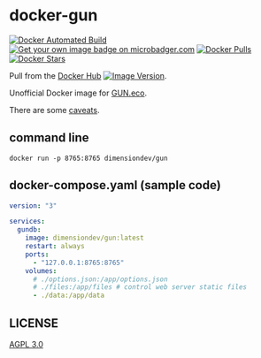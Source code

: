 # docker-gun

[![Docker Automated Build][shield-automated]][docker-image]
[![Get your own image badge on microbadger.com][shield-microbadger]][micro-badger]
[![Docker Pulls][shield-pulls]][docker-image]
[![Docker Stars][shield-stars]][docker-image]

Pull from the [Docker Hub][docker-image] [![Image Version][shield-version]][micro-badger].

[docker-image]: https://hub.docker.com/r/dimensiondev/gun
[micro-badger]: https://microbadger.com/images/dimensiondev/gun
[shield-automated]: https://img.shields.io/docker/automated/dimensiondev/gun.svg
[shield-microbadger]: https://images.microbadger.com/badges/image/dimensiondev/gun.svg
[shield-version]: https://images.microbadger.com/badges/version/dimensiondev/gun.svg
[shield-pulls]: https://img.shields.io/docker/pulls/dimensiondev/gun.svg
[shield-stars]: https://img.shields.io/docker/stars/dimensiondev/gun.svg

Unofficial Docker image for [GUN.eco](https://gun.eco).

There are some [caveats](https://github.com/DimensionDev/docker-gun/blob/master/caveats.md).

## command line

```console
docker run -p 8765:8765 dimensiondev/gun
```

## docker-compose.yaml (sample code)

```yaml
version: "3"

services:
  gundb:
    image: dimensiondev/gun:latest
    restart: always
    ports:
      - "127.0.0.1:8765:8765"
    volumes:
      # ./options.json:/app/options.json
      # ./files:/app/files # control web server static files
      - ./data:/app/data
```

## LICENSE

[AGPL 3.0](https://github.com/DimensionDev/docker-gun/blob/master/LICENSE)
